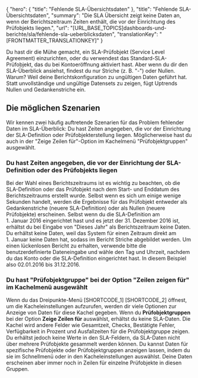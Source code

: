 {
  "hero": {
    "title": "Fehlende SLA-Übersichtsdaten"
  },
  "title": "Fehlende SLA-Übersichtsdaten",
  "summary": "Die SLA Übersicht zeigt keine Daten an, wenn der Berichtszeitraum Zeiten enthält, die vor der Einrichtung des Prüfobjekts liegen.",
  "url": "[URL_BASE_TOPICS]dashboards-und-berichte/sla/fehlende-sla-ueberblicksdaten",
  "translationKey": "[FRONTMATTER_TRANSLATIONKEY]"
}

Du hast dir die Mühe gemacht, ein SLA-Prüfobjekt (Service Level Agreement) einzurichten, oder du verwendest das Standard-SLA-Prüfobjekt, das du bei Kontoeröffnung aktiviert hast. Aber wenn du dir den SLA-Überblick ansiehst, findest du nur Striche (z. B. "-") oder Nullen. Warum? Weil deine Berichtskonfiguration zu ungültigen Daten geführt hat. Statt unvollständige und ungültige Datensets zu zeigen, fügt Uptrends Nullen und Gedankenstriche ein.

## Die möglichen Szenarien

Wir kennen zwei häufig auftretende Szenarien für das Problem fehlender Daten im SLA-Überblick: Du hast Zeiten angegeben, die vor der Einrichtung der SLA-Definition oder Prüfobjekterstellung liegen. Möglicherweise hast du auch in der "Zeige Zeilen für"-Option im Kachelmenü "Prüfobjektgruppen" ausgewählt.

### Du hast Zeiten angegeben, die vor der Einrichtung der SLA-Definition oder des Prüfobjekts liegen

Bei der Wahl eines Berichtszeitraums ist es wichtig zu beachten, ob die SLA-Definition oder das Prüfobjekt nach dem Start- und Enddatum des Berichtszeitraums erstellt wurde. Selbst wenn es sich um einige wenige Sekunden handelt, werden die Ergebnisse für das Prüfobjekt entweder als Gedankenstriche (neuere SLA-Definition) oder als Nullen (neuere Prüfobjekte) erscheinen. Selbst wenn du die SLA-Definition am 1. Januar 2016 eingerichtet hast und es jetzt der 31. Dezember 2016 ist, erhältst du bei Eingabe von "Dieses Jahr" als Berichtszeitraum keine Daten. Du erhältst keine Daten, weil das System für einen Zeitraum direkt am 1. Januar keine Daten hat, sodass im Bericht Striche abgebildet werden. Um einen lückenlosen Bericht zu erhalten, verwende bitte die benutzerdefinierte Dateneingabe und wähle den Tag und Uhrzeit, nachdem du das Konto oder die SLA-Definition eingerichtet hast. In diesem Beispiel also 02.01.2016 bis 31.12.2016.

### Du hast "Prüfobjektgruppe" bei der Option "Zeilen zeigen für" im Kachelmenü ausgewählt

Wenn du das Dreipunkte-Menü [SHORTCODE_1] [SHORTCODE_2] öffnest, um die Kacheleinstellungen aufzurufen, werden dir viele Optionen zur Anzeige von Daten für diese Kachel gegeben. Wenn du **Prüfobjektgruppen** bei der Option **Zeige Zeilen für** auswählst, erhältst du keine SLA-Daten. Die Kachel wird andere Felder wie Gesamtzeit, Checks, Bestätigte Fehler, Verfügbarkeit in Prozent und Ausfallzeiten für die Prüfobjektgruppe zeigen. Du erhältst jedoch keine Werte in den SLA-Feldern, da SLA-Daten nicht über mehrere Prüfobjekte gesammelt werden können. Du kannst Daten für spezifische Prüfobjekte oder Prüfobjektgruppen anzeigen lassen, indem du sie im Schnellmenü oder in den Kacheleinstellungen auswählst. Deine Daten erscheinen aber immer noch in Zeilen für einzelne Prüfobjekte in diesen Gruppen.
